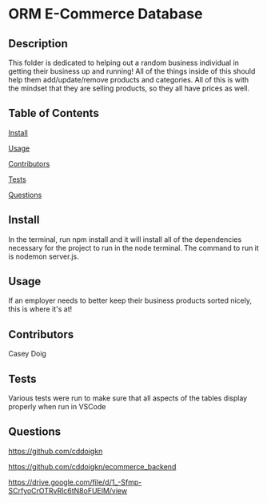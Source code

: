 # ORM E-Commerce Database
## Description
This folder is dedicated to helping out a random business individual in getting their business up and running! All of the things inside of this should help them add/update/remove products and categories. All of this is with the mindset that they are selling products, so they all have prices as well. 

## Table of Contents

[Install](#install)

[Usage](#usage)

[Contributors](#contributors)

[Tests](#tests)

[Questions](#questions)

## Install
In the terminal, run npm install and it will install all of the dependencies necessary for the project to run in the node terminal. The command to run it is nodemon server.js.

## Usage
If an employer needs to better keep their business products sorted nicely, this is where it's at!

## Contributors
  Casey Doig

## Tests
  Various tests were run to make sure that all aspects of the tables display properly when run in VSCode

## Questions
  https://github.com/cddoigkn

  https://github.com/cddoigkn/ecommerce_backend
  
  https://drive.google.com/file/d/1_-Sfmp-SCrfyoCrOTRvRlc6tN8oFUElM/view